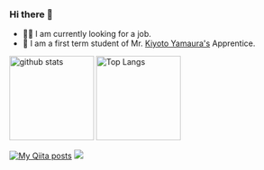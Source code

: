### Hi there 👋
- 👨‍💻 I am currently looking for a job.
- 🌱 I am a first term student of Mr. [Kiyoto Yamaura's](https://github.com/kiyodori) Apprentice.

<p align="left">
  <img alt="github stats" height="150px" src="https://github-readme-stats.vercel.app/api?username=KoichiYanagisawa&theme=midnight-purple&show_icons=true" />
  <img alt="Top Langs" height="150px" src="https://github-readme-stats.vercel.app/api/top-langs/?username=KoichiYanagisawa&layout=compact&show_icons=true&theme=midnight-purple" />
</p>

[![My Qiita posts](https://qiita-badge.apiapi.app/s/yanagiii/posts.svg)](http://qiita.com/yanagiii)
![](https://komarev.com/ghpvc/?username=KoichiYanagisawa)
